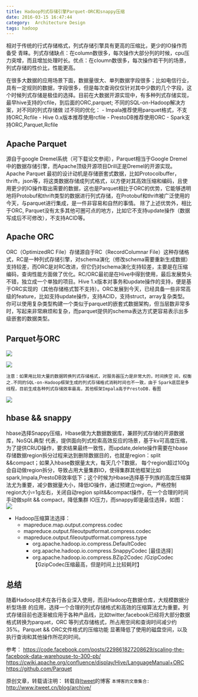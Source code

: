 ```yaml
---
title: Hadoop列式存储引擎Parquet-ORC和snappy压缩
date: 2016-03-15 16:47:44
category:  Architecture Design
tags: hadoop
---
```

  相对于传统的行式存储格式，列式存储引擎具有更高的压缩比，更少的IO操作而备受
青睐。列式存储缺点：在column数很多，每次操作大部分列的时候，cpu压力突增，而且增加处理时长。优点：在cloumn数很多，每次操作若干列的场景，列式存储的性价比，性能更高。

  在很多大数据的应用场景下面，数据量很大、单列数据字段很多；比如电信行业，
具有一定规则的数据，字段很多，但是每次查询仅仅针对其中少数的几个字段，这个时候列式存储是极佳的选择。目前在大数据开源实现中，有多种列式存储实现，最早hive支持的rcfile，到后面的ORC,parquet; 不同的SQL-on-Hadoop解决方案，对不同的列式存储做
过不同的优化：
    - Impala推荐使用parquet格式，不支持ORC,Rcfile
    - Hive 0.x版本推荐使用rcfile
    - PrestoDB推荐使用ORC
    - Spark支持ORC,Parquet,Rcfile

## Apache Parquet
源自于google Dremel系统（可下载论文参阅），Parquet相当于Google Dremel中的数据存储引擎，而Apache顶级开源项目Drill正是Dremel的开源实现。
Apache Parquet 最初的设计动机是存储嵌套式数据，比如Protocolbuffer，thrift，json等，将这类数据存储成列式格式，以方便对其高效压缩和编码，且使用更少的IO操作取出需要的数据，这也是Parquet相比于ORC的优势，它能够透明地将Protobuf和thrift类型的数据进行列式存储，在Protobuf和thrift被广泛使用的今天，与parquet进行集成，是一件非容易和自然的事情。 除了上述优势外，相比于ORC, Parquet没有太多其他可圈可点的地方，比如它不支持update操作（数据写成后不可修改），不支持ACID等。

## Apache ORC
ORC（OptimizedRC File）存储源自于RC（RecordColumnar File）这种存储格式，RC是一种列式存储引擎，对schema演化（修改schema需要重新生成数据）支持较差，而ORC是对RC改进，但它仍对schema演化支持较差，主要是在压缩编码，查询性能方面做了优化。RC/ORC最初是在Hive中得到使用，最后发展势头不错，独立成一个单独的项目。Hive 1.x版本对事务和update操作的支持，便是基于ORC实现的（其他存储格式暂不支持）。ORC发展到今天，已经具备一些非常高级的feature，比如支持update操作，支持ACID，支持struct，array复杂类型。你可以使用复杂类型构建一个类似于parquet的嵌套式数据架构，但当层数非常多时，写起来非常麻烦和复杂，而parquet提供的schema表达方式更容易表示出多级嵌套的数据类型。

## Parquet与ORC
![](https://jikelab.github.io/tech-labs/screenshots/vs-orc-parquet.png)

![](https://jikelab.github.io/tech-labs/screenshots/file_format.png)

`注意：如果用比较大量的数据转换列式存储格式，对服务器压力是非常大的，时间换空`
`间，权衡之.不同的SQL-on-Hadoop框架生成的列式存储格式消耗时间也不一致，由于`
`Spark底层是多线程，目前生成各种列式存储效率最高，其他框架Impala高于PrestoDB.`
`看图`

![](https://jikelab.github.io/tech-labs/screenshots/generate_file_format.png)

## hbase && snappy
hbase选择Snappy压缩，Hbase做为大数据数据库，兼顾列式存储的开源数据库，NoSQL典型
代表，提供面向列式检索高效反应的场景，基于kv可高度压缩，为了提供CRUD操作，要求结果最终一致性，而update,delete操作需要在hbase存储数据region拆分过程来达到删除数据目的，也就是region：split &&compact；如果入hbase数据量太大，每天几个T数据，
每个region超过100g会自动做region拆分，导致占用大量集群IO，使得集群其他框架比如spark,Impala,PrestoDB效率低下；这个时候为Hbase选择基于列族的高度压缩算法尤为重要，减少数据量大小，降低IO操作，通过预建立region，严格控制region大小=1g左右，关闭自动region split&&compact操作，在一个合理的时间手动做split && compact，降低集群
IO压力，而snappy即是最佳选择，如图：
![](https://jikelab.github.io/tech-labs/screenshots/hbase-snappy.png)

- Hadoop压缩算法选择： 
    + mapreduce.map.output.compress.codec            
    + mapreduce.output.fileoutputformat.compress.codec   
    + mapreduce.output.fileoutputformat.compress.type 
        - org.apache.hadoop.io.compress.DefaultCodec 
        - org.apache.hadoop.io.compress.SnappyCodec [最佳选择] 
        - org.apache.hadoop.io.compress.BZip2Codec /GzipCodec【GzipCodec压缩最高，但是时间上比较耗时】

## 总结
  随着Hadoop技术在各行各业深入使用，而且Hadoop在数据仓库，大规模数据分析型场景
的应用，选择一个合理的列式存储格式和高效的压缩算法尤为重要。列式存储目前也逐渐被应用于各种产品线，比如twitter,facebook已经将大部分数据格式转换为parquet，ORC
等列式存储格式，所占用空间和查询时间减少约35%。Parquet && ORC文件格式的压缩功能
显著降低了使用的磁盘空间，以及执行查询和其他操作所花的时间。

参考：
 https://code.facebook.com/posts/229861827208629/scaling-the-facebook-data-warehouse-to-300-pb/
 https://cwiki.apache.org/confluence/display/Hive/LanguageManual+ORC
 https://github.com/Parquet


原创文章，转载请注明： 转载自[Itweet](http://www.itweet.cn)的博客
`本博客的文章集合:` http://www.itweet.cn/blog/archive/